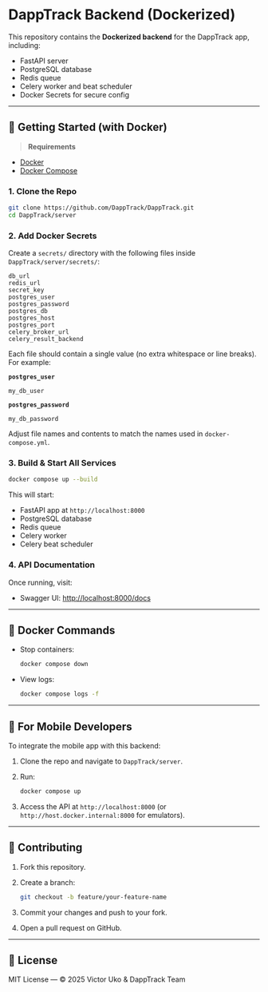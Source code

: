 # DappTrack Backend (Dockerized)

This repository contains the **Dockerized backend** for the DappTrack app, including:
- FastAPI server
- PostgreSQL database
- Redis queue
- Celery worker and beat scheduler
- Docker Secrets for secure config

---

## 🚀 Getting Started (with Docker)

> **Requirements**
- [Docker](https://www.docker.com/products/docker-desktop)
- [Docker Compose](https://docs.docker.com/compose/)

### 1. Clone the Repo

```bash
git clone https://github.com/DappTrack/DappTrack.git
cd DappTrack/server
````

### 2. Add Docker Secrets

Create a `secrets/` directory with the following files inside `DappTrack/server/secrets/`:

```
db_url
redis_url
secret_key
postgres_user
postgres_password
postgres_db
postgres_host
postgres_port
celery_broker_url
celery_result_backend
```

Each file should contain a single value (no extra whitespace or line breaks). For example:

**`postgres_user`**

```
my_db_user
```

**`postgres_password`**

```
my_db_password
```

Adjust file names and contents to match the names used in `docker-compose.yml`.

### 3. Build & Start All Services

```bash
docker compose up --build
```

This will start:

* FastAPI app at `http://localhost:8000`
* PostgreSQL database
* Redis queue
* Celery worker
* Celery beat scheduler

### 4. API Documentation

Once running, visit:

* Swagger UI: [http://localhost:8000/docs](http://localhost:8000/docs)

---

## 🐳 Docker Commands

* Stop containers:

  ```bash
  docker compose down
  ```

* View logs:

  ```bash
  docker compose logs -f
  ```

---

## 📱 For Mobile Developers

To integrate the mobile app with this backend:

1. Clone the repo and navigate to `DappTrack/server`.
2. Run:

   ```bash
   docker compose up
   ```
3. Access the API at `http://localhost:8000` (or `http://host.docker.internal:8000` for emulators).

---

## 🤝 Contributing

1. Fork this repository.
2. Create a branch:

   ```bash
   git checkout -b feature/your-feature-name
   ```
3. Commit your changes and push to your fork.
4. Open a pull request on GitHub.

---

## 📄 License

MIT License — © 2025 Victor Uko & DappTrack Team

